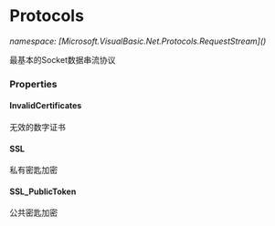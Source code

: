 ﻿# Protocols
_namespace: [Microsoft.VisualBasic.Net.Protocols.RequestStream](<a href="#" onClick="load('/docs/Microsoft.VisualBasic.Net.Protocols.RequestStream/index.md')"></a>)_

最基本的Socket数据串流协议




### Properties

#### InvalidCertificates
无效的数字证书
#### SSL
私有密匙加密
#### SSL_PublicToken
公共密匙加密
